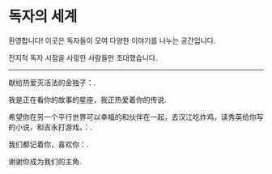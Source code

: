 <html lang="ko">
<head>
    <meta charset="UTF-8">
    <meta name="viewport" content="width=device-width, initial-scale=1.0">
    <title>사랑하는 독자에게 </title>
</head>
<body>
    <h1>독자의 세계</h1>
    <p>환영합니다! 이곳은 독자들이 모여 다양한 이야기를 나누는 공간입니다.</p>
    <p>전지적 독자 시점을 사랑한 사람들만 초대했습니다.</p>
    <hr>
    <p>献给热爱灭活法的金独子：.</p>
    <p>我是正在看你的故事的星座，我正热爱着你的传说.</p>
    <p>希望你在另一个平行世界可以幸福的和伙伴在一起，去汉江吃炸鸡，读秀英给你写的小说，和吉永打游戏。：.</p>
    <p>我们都记着你，喜欢你：.</p>
    <p>谢谢你成为我们的主角.</p>
</body>
</html>
